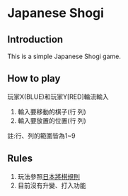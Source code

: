 # Japanese Shogi
## Introduction
This is a simple Japanese Shogi game.

## How to play
玩家X(BLUE)和玩家Y[RED]輪流輸入
1. 輸入要移動的棋子(行 列)
2. 輸入要放置的位置(行 列)

註:行、列的範圍皆為1~9
## Rules
1. 玩法參照[日本將棋規則](https://zh.wikipedia.org/wiki/%E6%97%A5%E6%9C%AC%E5%B0%86%E6%A3%8B#%E6%A3%8B%E5%AD%90)
2. 目前沒有升變、打入功能